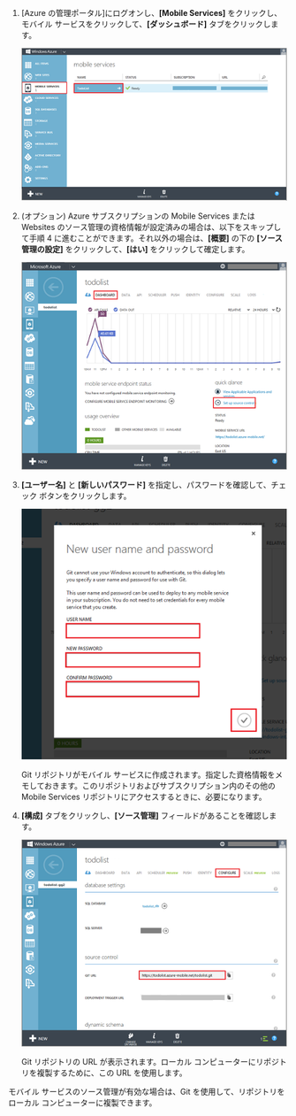 ﻿
1. [Azure の管理ポータル]にログオンし、**[Mobile Services]** をクリックし、モバイル サービスをクリックして、**[ダッシュボード]** タブをクリックします。

	![Select your mobile service](./media/mobile-services-enable-source-control/mobile-services-selection.png)

2. (オプション) Azure サブスクリプションの Mobile Services または Websites のソース管理の資格情報が設定済みの場合は、以下をスキップして手順 4 に進むことができます。それ以外の場合は、**[概要]** の下の **[ソース管理の設定]** をクリックして、**[はい]** をクリックして確定します。

	![Set up source control](./media/mobile-services-enable-source-control/mobile-setup-source-control.png)


3. **[ユーザー名]** と **[新しいパスワード]** を指定し、パスワードを確認して、チェック ボタンをクリックします。 

	![Set source control credentials](./media/mobile-services-enable-source-control/mobile-source-control-credentials.png)

	Git リポジトリがモバイル サービスに作成されます。指定した資格情報をメモしておきます。このリポジトリおよびサブスクリプション内のその他の Mobile Services リポジトリにアクセスするときに、必要になります。

4. **[構成]** タブをクリックし、**[ソース管理]** フィールドがあることを確認します。

	![Configure source control](./media/mobile-services-enable-source-control/mobile-source-control-configure.png)

	Git リポジトリの URL が表示されます。ローカル コンピューターにリポジトリを複製するために、この URL を使用します。

モバイル サービスのソース管理が有効な場合は、Git を使用して、リポジトリをローカル コンピューターに複製できます。
 

<!--HONumber=35.1-->
